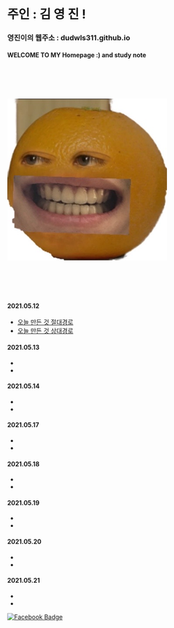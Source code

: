 

# 주인 : 김 영 진 !

### 영진이의 웹주소 : dudwls311.github.io     

#### WELCOME TO MY Homepage :) and study note

<br><br>




# ![](KakaoTalk_20210512_225601355.jpg)


<br><br><br>


#### 2021.05.12 

- [오늘 만든 것 절대경로](./test.md)
- [오늘 만든 것 상대경로](test.md)

#### 2021.05.13
-
-
#### 2021.05.14
-
-
#### 2021.05.17
-
-
#### 2021.05.18
-
-
#### 2021.05.19
-
-
#### 2021.05.20
-
-
#### 2021.05.21
-
-

 [![Facebook Badge](https://img.shields.io/badge/facebook-1877f2?style=flat-square&logo=facebook&logoColor=white&link=https://www.facebook.com/dhdhgngn)](https://www.facebook.com/dhdhgngn)
